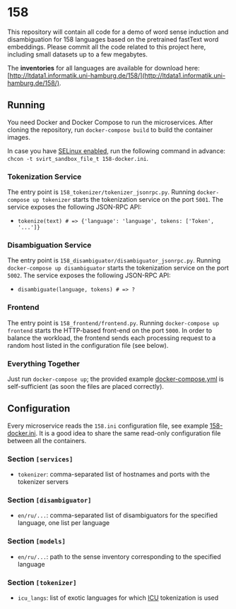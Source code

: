 # 158

This repository will contain all code for a demo of word sense induction and disambiguation for 158 languages based on the pretrained fastText word embeddings. Please commit all the code related to this project here, including small datasets up to a few megabytes.

The **inventories** for all languages are available for download here: [http://ltdata1.informatik.uni-hamburg.de/158/](http://ltdata1.informatik.uni-hamburg.de/158/).

## Running

You need Docker and Docker Compose to run the microservices. After cloning the repository, run `docker-compose build` to build the container images.

In case you have [SELinux enabled](https://stopdisablingselinux.com/), run the following command in advance: `chcon -t svirt_sandbox_file_t 158-docker.ini`.

### Tokenization Service

The entry point is `158_tokenizer/tokenizer_jsonrpc.py`. Running `docker-compose up tokenizer` starts the tokenization service on the port `5001`. The service exposes the following JSON-RPC API:

* `tokenize(text) # => {'language': 'language', tokens: ['Token', '...']}`

### Disambiguation Service

The entry point is `158_disambiguator/disambiguator_jsonrpc.py`. Running `docker-compose up disambiguator` starts the tokenization service on the port `5002`. The service exposes the following JSON-RPC API:

* `disambiguate(language, tokens) # => ?`

### Frontend

The entry point is `158_frontend/frontend.py`. Running `docker-compose up frontend` starts the HTTP-based front-end on the port `5000`. In order to balance the workload, the frontend sends each processing request to a random host listed in the configuration file (see below).

### Everything Together

Just run `docker-compose up`; the provided example [docker-compose.yml](docker-compose.yml) is self-sufficient (as soon the files are placed correctly).

## Configuration

Every microservice reads the `158.ini` configuration file, see example [158-docker.ini](158-docker.ini). It is a good idea to share the same read-only configuration file between all the containers.

### Section `[services]`

* `tokenizer`: comma-separated list of hostnames and ports with the tokenizer servers

### Section `[disambiguator]`

* `en/ru/...`: comma-separated list of disambiguators for the specified language, one list per language

### Section `[models]`

* `en/ru/...`: path to the sense inventory corresponding to the specified language

### Section `[tokenizer]`

* `icu_langs`: list of exotic languages for which [ICU](https://github.com/ovalhub/pyicu) tokenization is used

